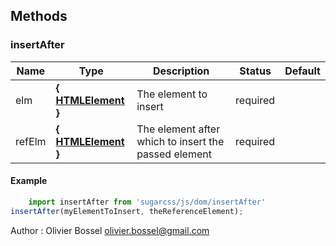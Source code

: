 




## Methods


### insertAfter




Name  |  Type  |  Description  |  Status  |  Default
------------  |  ------------  |  ------------  |  ------------  |  ------------
elm  |  **{ <a class="link" href="https://developer.mozilla.org/fr/docs/Web/API/HTMLElement" target="_blank" title="HTMLElement">HTMLElement</a> }**  |  The element to insert  |  required  |
refElm  |  **{ <a class="link" href="https://developer.mozilla.org/fr/docs/Web/API/HTMLElement" target="_blank" title="HTMLElement">HTMLElement</a> }**  |  The element after which to insert the passed element  |  required  |

#### Example
```js
	import insertAfter from 'sugarcss/js/dom/insertAfter'
insertAfter(myElementToInsert, theReferenceElement);

```
Author : Olivier Bossel <olivier.bossel@gmail.com>